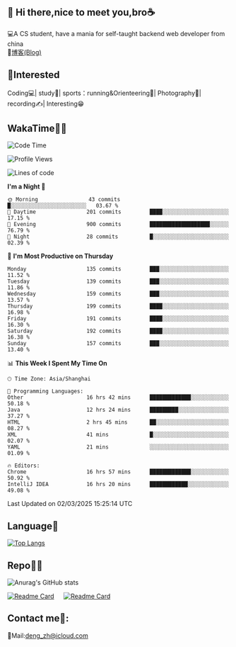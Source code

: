 👋 Hi there,nice to meet you,bro☕
---
💻A CS student, have a mania for self-taught backend web developer from china   
📌[博客(Blog)](https://github.com/HealUP/MyBlog)

 <!-- waka-box start -->
 <!-- waka-box end -->
 
🧲**Interested**
--
Coding💻| study📖| sports：running&Orienteering🏃‍| Photography📸| recording✍️| Interesting😁

WakaTime👨‍💻
---
<!--START_SECTION:waka-->
![Code Time](http://img.shields.io/badge/Code%20Time-2%2C587%20hrs%2016%20mins-blue)

![Profile Views](http://img.shields.io/badge/Profile%20Views-0-blue)

![Lines of code](https://img.shields.io/badge/From%20Hello%20World%20I%27ve%20Written-205.1%20thousand%20lines%20of%20code-blue)

**I'm a Night 🦉** 

```text
🌞 Morning                43 commits          █░░░░░░░░░░░░░░░░░░░░░░░░   03.67 % 
🌆 Daytime                201 commits         ████░░░░░░░░░░░░░░░░░░░░░   17.15 % 
🌃 Evening                900 commits         ███████████████████░░░░░░   76.79 % 
🌙 Night                  28 commits          █░░░░░░░░░░░░░░░░░░░░░░░░   02.39 % 
```
📅 **I'm Most Productive on Thursday** 

```text
Monday                   135 commits         ███░░░░░░░░░░░░░░░░░░░░░░   11.52 % 
Tuesday                  139 commits         ███░░░░░░░░░░░░░░░░░░░░░░   11.86 % 
Wednesday                159 commits         ███░░░░░░░░░░░░░░░░░░░░░░   13.57 % 
Thursday                 199 commits         ████░░░░░░░░░░░░░░░░░░░░░   16.98 % 
Friday                   191 commits         ████░░░░░░░░░░░░░░░░░░░░░   16.30 % 
Saturday                 192 commits         ████░░░░░░░░░░░░░░░░░░░░░   16.38 % 
Sunday                   157 commits         ███░░░░░░░░░░░░░░░░░░░░░░   13.40 % 
```


📊 **This Week I Spent My Time On** 

```text
🕑︎ Time Zone: Asia/Shanghai

💬 Programming Languages: 
Other                    16 hrs 42 mins      █████████████░░░░░░░░░░░░   50.18 % 
Java                     12 hrs 24 mins      █████████░░░░░░░░░░░░░░░░   37.27 % 
HTML                     2 hrs 45 mins       ██░░░░░░░░░░░░░░░░░░░░░░░   08.27 % 
XML                      41 mins             █░░░░░░░░░░░░░░░░░░░░░░░░   02.07 % 
YAML                     21 mins             ░░░░░░░░░░░░░░░░░░░░░░░░░   01.09 % 

🔥 Editors: 
Chrome                   16 hrs 57 mins      █████████████░░░░░░░░░░░░   50.92 % 
IntelliJ IDEA            16 hrs 20 mins      ████████████░░░░░░░░░░░░░   49.08 % 
```


 Last Updated on 02/03/2025 15:25:14 UTC
<!--END_SECTION:waka-->

Language🚀
---
[![Top Langs](https://github-readme-stats.vercel.app/api/top-langs/?username=HealUP&layout=compact&hide_border=true)](https://github.com/HealUP)

Repo🧑‍💻
---
![Anurag's GitHub stats](https://github-readme-stats.vercel.app/api?username=HealUP&count_private=true&show_icons=true&theme=gruvbox&hide_border=true) 

[![Readme Card](https://github-readme-stats.vercel.app/api/pin/?username=HealUP&repo=InternetEy&theme=transparent)](https://github.com/HealUP/InternetEy) &emsp;
[![Readme Card](https://github-readme-stats.vercel.app/api/pin/?username=HealUP&repo=CampusExperience&theme=transparent)](https://github.com/HealUP/CampusExperience)


Contact me📱:
---
📮Mail:deng_zh@icloud.com  
